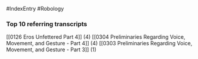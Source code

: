#IndexEntry #Robology

### Top 10 referring transcripts
[[0126 Eros Unfettered Part 4]] (4)
[[0304 Preliminaries Regarding Voice, Movement, and Gesture - Part 4]] (4)
[[0303 Preliminaries Regarding Voice, Movement, and Gesture - Part 3]] (1)

